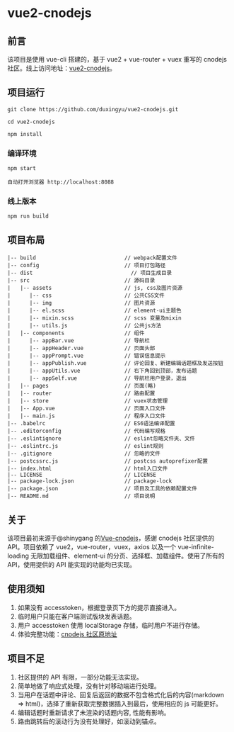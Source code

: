 # vue2-cnodejs

## 前言

该项目是使用 vue-cli 搭建的，基于 vue2 + vue-router + vuex 重写的 cnodejs 社区。线上访问地址：[vue2-cnodejs](https://duxingyu.github.io)。

## 项目运行

```
git clone https://github.com/duxingyu/vue2-cnodejs.git

cd vue2-cnodejs

npm install
```

### 编译环境

```
npm start

自动打开浏览器 http://localhost:8088
```

### 线上版本

```
npm run build
```

## 项目布局

```
|-- build                            // webpack配置文件
|-- config                           // 项目打包路径
|-- dist                         	   // 项目生成目录
|-- src                              // 源码目录
|   |-- assets                       // js, css及图片资源
|      |-- css                       // 公共CSS文件
|      |-- img                       // 图片资源
|      |-- el.scss                   // element-ui主题色
|      |-- mixin.scss                // scss 变量及mixin
|      |-- utils.js                  // 公共js方法
|   |-- components                   // 组件
|      |-- appBar.vue                // 导航栏
|      |-- appHeader.vue             // 页面头部
|      |-- appPrompt.vue             // 错误信息提示
|      |-- appPublish.vue            // 评论回复、新建编辑话题框及发送按钮
|      |-- appUtils.vue              // 右下角回到顶部，发布话题
|      |-- appSelf.vue               // 导航栏用户登录，退出
|   |-- pages                        // 页面(略)
|   |-- router                       // 路由配置
|   |-- store                        // vuex状态管理
|   |-- App.vue                      // 页面入口文件
|   |-- main.js                      // 程序入口文件
|-- .babelrc                         // ES6语法编译配置
|-- .editorconfig                    // 代码编写规格
|-- .eslintignore                    // eslint忽略文件夹、文件
|-- .eslintrc.js                     // eslint规则
|-- .gitignore                       // 忽略的文件
|-- postcssrc.js                     // postcss autoprefixer配置
|-- index.html                       // html入口文件
|-- LICENSE                          // LICENSE
|-- package-lock.json                // package-lock
|-- package.json                     // 项目及工具的依赖配置文件
|-- README.md                        // 项目说明
```

## 关于

该项目最初来源于@shinygang 的[Vue-cnodejs](https://github.com/shinygang/Vue-cnodejs)，感谢 cnodejs 社区提供的 API。项目依赖了 vue2，vue-router，vuex，axios 以及一个 vue-infinite-loading 无限加载组件、element-ui 的分页、选择框、加载组件。使用了所有的 API，使用提供的 API 能实现的功能均已实现。

## 使用须知

1.  如果没有 accesstoken，根据登录页下方的提示直接进入。
2.  临时用户只能在客户端测试版块发表话题。
3.  用户 accesstoken 使用 localStorage 存储，临时用户不进行存储。
4.  体验完整功能：[cnodejs 社区原地址](https://cnodejs.org)

## 项目不足

1.  社区提供的 API 有限，一部分功能无法实现。
2.  简单地做了响应式处理，没有针对移动端进行处理。
3.  当用户在话题中评论、回复后返回的数据不包含格式化后的内容(markdown => html)，选择了重新获取完整数据插入到最后，使用相应的 js 可能更好。
4.  编辑话题时重新请求了未渲染的话题内容, 性能有影响。
5.  路由跳转后的滚动行为没有处理好，如滚动到锚点。
